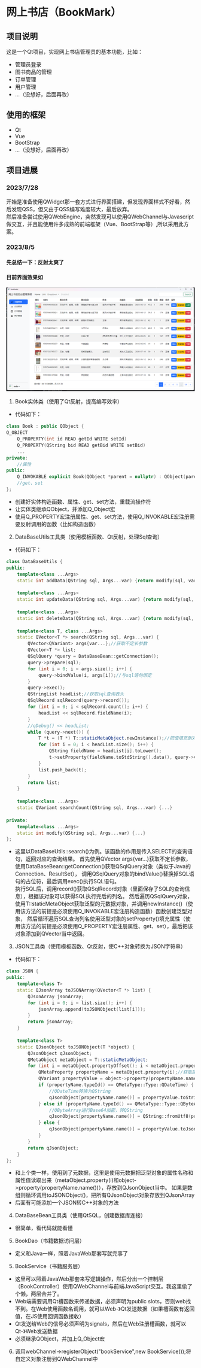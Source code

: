 # 网上书店（BookMark）

## 项目说明

这是一个Qt项目，实现网上书店管理员的基本功能，比如：

* 管理员登录
* 图书商品的管理
* 订单管理
* 用户管理
* ...（没想好，后面再改）

## 使用的框架

* Qt
* Vue
* BootStrap
* ...（没想好，后面再改）

## 项目进展

### 2023/7/28

开始是准备使用QWidget那一套方式进行界面搭建，但发现界面样式不好看，然后发现QSS，但又由于QSS编写难度较大，最后放弃。  
然后准备尝试使用QWebEngine，突然发现可以使用QWebChannel与Javascript做交互，并且能使用许多成熟的前端框架（Vue、BootStrap等）,所以采用此方案。

### 2023/8/5
#### 先总结一下：反射太爽了
#### 目前界面效果如
![图片](image/img.png)
1. Book实体类（使用了Qt反射，提高编写效率）
* 代码如下：
~~~C++
class Book : public QObject {
Q_OBJECT
    Q_PROPERTY(int id READ getId WRITE setId)
    Q_PROPERTY(QString bid READ getBid WRITE setBid)
    ...
private:
    //属性
public:
    Q_INVOKABLE explicit Book(QObject *parent = nullptr) : QObject(parent) {}
    //get、set
};
~~~
* 创建好实体构造函数、属性、get、set方法，重载流操作符
* 让实体类继承QObject，并添加Q_Object宏
* 使用Q_PROPERTY宏注册属性、get、set方法，使用Q_INVOKABLE宏注册需要反射调用的函数（比如构造函数）

2. DataBaseUtils工具类（使用模板函数、Qt反射，处理Sql查询）
* 代码如下：
~~~C++
class DataBaseUtils {
public:
    template<class ...Args>
    static int addData(QString sql, Args...var) {return modify(sql, var...);}

    template<class ...Args>
    static int updateData(QString sql, Args...var) {return modify(sql, var...);}

    template<class ...Args>
    static int deleteData(QString sql, Args...var) {return modify(sql, var...);}

    template<class T, class ...Args>
    static QVector<T *> search(QString sql, Args...var) {
        QVector<QVariant> args{var...};//获取不定长参数
        QVector<T *> list;
        QSqlQuery *query = DataBaseBean::getConnection();
        query->prepare(sql);
        for (int i = 0; i < args.size(); i++) {
            query->bindValue(i, args[i]);//与sql语句绑定
        }
        query->exec();
        QStringList headList;//获取sql查询表头
        QSqlRecord sqlRecord(query->record());
        for (int i = 0; i < sqlRecord.count(); i++) {
            headList << sqlRecord.fieldName(i);
        }
        //qDebug() << headList;
        while (query->next()) {
            T *t = (T *) T::staticMetaObject.newInstance();//把值填充到对象中
            for (int i = 0; i < headList.size(); i++) {
                QString fieldName = headList[i].toLower();
                t->setProperty(fieldName.toStdString().data(), query->value(i));
            }
            list.push_back(t);
        }
        return list;
    }

    template<class ...Args>
    static QVariant searchCount(QString sql, Args...var) {...}

private:
    template<class ...Args>
    static int modify(QString sql, Args...var) {...}
};
~~~
* 这里以DataBaseUtils::search()为例。该函数的作用是传入SELECT的查询语句，返回对应的查询结果。
  首先使用QVector<QVariant> args{var...}获取不定长参数，使用DataBaseBean::getConnection()获取QSqlQuery对象（类似于Java的Connection、ResultSet），
  调用QSqlQuery对象的bindValue()替换掉SQL语句的占位符，最后调用exec()执行SQL语句。  
  执行SQL后，调用record()获取QSqlRecord对象（里面保存了SQL的查询信息），根据该对象可以获得SQL执行完后的列名。
  然后遍历QSqlQuery对象，使用T::staticMetaObject获取泛型的元数据对象，并调用newInstance()（使用该方法的前提是必须使用Q_INVOKABLE宏注册构造函数）函数创建泛型对象，
  然后循环遍历SQL查询列名使用泛型对象的setProperty()填充属性（使用该方法的前提是必须使用Q_PROPERTY宏注册属性、get、set），最后把该对象添加到QVector当中返回。

3. JSON工具类（使用模板函数、Qt反射，使C++对象转换为JSON字符串）
* 代码如下：
~~~C++
class JSON {
public:
    template<class T>
    static QJsonArray toJSONArray(QVector<T *> list) {
        QJsonArray jsonArray;
        for (int i = 0; i < list.size(); i++) {
            jsonArray.append(toJSONObject(list[i]));
        }
        return jsonArray;
    }

    template<class T>
    static QJsonObject toJSONObject(T *object) {
        QJsonObject qJsonObject;
        QMetaObject metaObject = T::staticMetaObject;
        for (int i = metaObject.propertyOffset(); i < metaObject.propertyCount(); i++) {
            QMetaProperty propertyName = metaObject.property(i);//获取属性名称
            QVariant propertyValue = object->property(propertyName.name());//获取属性值
            if (propertyName.typeId() == QMetaType::Type::QDateTime) {
                //QDateTime转换为QString
                qJsonObject[propertyName.name()] = propertyValue.toString();
            } else if (propertyName.typeId() == QMetaType::Type::QByteArray) {
                //QByteArray进行Base64加密，转QString
                qJsonObject[propertyName.name()] = QString::fromUtf8(propertyValue.toByteArray().toBase64());
            } else {
                qJsonObject[propertyName.name()] = propertyValue.toJsonValue();
            }
        }
        return qJsonObject;
    }
};
~~~
* 和上个类一样，使用到了元数据，这里是使用元数据把泛型对象的属性名称和属性值读取出来（metaObject.property(i)和object->property(propertyName.name())），存放到QJsonObject当中。
  如果是数组则循环调用toJSONObject()，把所有QJsonObject对象存放到QJsonArray
* 后面有可能添加一个JSON转C++对象的方法

4. DataBaseBean工具类（使用QtSQL，创建数据库连接）
* 很简单，看代码就能看懂

5. BookDao（书籍数据访问层）
* 定义和Java一样，照着JavaWeb那套写就完事了

5. BookService（书籍服务层）
* 这里可以照着JavaWeb那套来写逻辑操作，然后分出一个控制层（BookController）使用QWebChannel与前端JavaScript交互。我这里偷了个懒，两层合并了。
* Web端需要调用Qt槽函数来传递数据，必须声明为public slots，否则web找不到。在Web使用函数名调用，就可以Web-》Qt发送数据（如果槽函数有返回值，在JS使用回调函数接收）
* Qt发送给Web的信号必须声明为signals，然后在Web注册槽函数，就可以Qt-》Web发送数据
* 必须继承QObject，并加上Q_Object宏

6. 调用webChannel->registerObject("bookService",new BookService());将自定义对象注册到QWebChannel中
